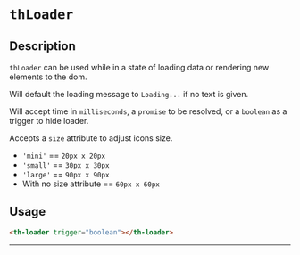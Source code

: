 # `thLoader`

## Description

`thLoader` can be used while in a state of loading data or rendering new elements to the dom.

Will default the loading message to `Loading...` if no text is given.

Will accept time in `milliseconds`, a `promise` to be resolved, or a `boolean` as a trigger to hide loader.

Accepts a `size` attribute to adjust icons size.
- `'mini'` == `20px x 20px`
- `'small'` == `30px x 30px`
- `'large'` == `90px x 90px`
- With no size attribute == `60px x 60px`

## Usage
```html
<th-loader trigger="boolean"></th-loader>
```

---
